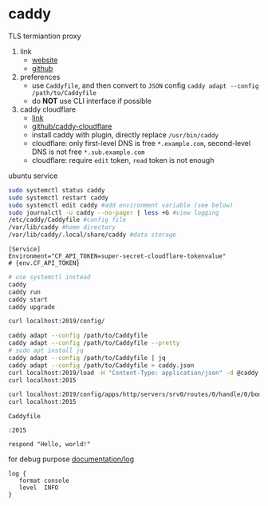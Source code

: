 # caddy

TLS termiantion proxy

1. link
   * [website](https://caddyserver.com/)
   * [github](https://github.com/caddyserver/caddy)
2. preferences
   * use `Caddyfile`, and then convert to `JSON` config `caddy adapt --config /path/to/Caddyfile`
   * do **NOT** use CLI interface if possible
3. caddy cloudflare
   * [link](https://caddy.community/t/how-to-install-additional-packages-with-apt/11052/5)
   * [github/caddy-cloudflare](https://github.com/caddy-dns/cloudflare)
   * install caddy with plugin, directly replace `/usr/bin/caddy`
   * cloudflare: only first-level DNS is free `*.example.com`, second-level DNS is not free `*.sub.example.com`
   * cloudflare: require `edit` token, `read` token is not enough

ubuntu service

```bash
sudo systemctl status caddy
sudo systemctl restart caddy
sudo systemctl edit caddy #add environment variable (see below)
sudo journalctl -u caddy --no-pager | less +G #view logging
/etc/caddy/Caddyfile #config file
/var/lib/caddy #home directory
/var/lib/caddy/.local/share/caddy #data storage
```

```text
[Service]
Environment="CF_API_TOKEN=super-secret-cloudflare-tokenvalue"
# {env.CF_API_TOKEN}
```

```bash
# use systemctl instead
caddy
caddy run
caddy start
caddy upgrade

curl localhost:2019/config/

caddy adapt --config /path/to/Caddyfile
caddy adapt --config /path/to/Caddyfile --pretty
# sudo apt install jq
caddy adapt --config /path/to/Caddyfile | jq
caddy adapt --config /path/to/Caddyfile > caddy.json
curl localhost:2019/load -H "Content-Type: application/json" -d @caddy.json
curl localhost:2015

curl localhost:2019/config/apps/http/servers/srv0/routes/0/handle/0/body -H "Content-Type: application/json" -d '"hello again."'
curl localhost:2015
```

`Caddyfile`

```text
:2015

respond "Hello, world!"
```

for debug purpose [documentation/log](https://caddyserver.com/docs/caddyfile/directives/log)

```text
log {
   format console
   level  INFO
}
```
